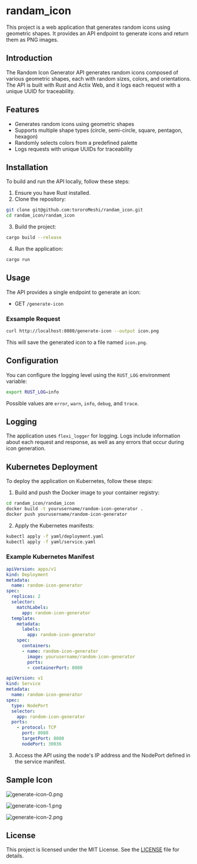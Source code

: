 # randam_icon
This project is a web application that generates random icons using geometric shapes. It provides an API endpoint to generate icons and return them as PNG images.

## Introduction
The Random Icon Generator API generates random icons composed of various geometric shapes, each with random sizes, colors, and orientations. The API is built with Rust and Actix Web, and it logs each request with a unique UUID for traceability.

## Features
- Generates random icons using geometric shapes
- Supports multiple shape types (circle, semi-circle, square, pentagon, hexagon)
- Randomly selects colors from a predefined palette
- Logs requests with unique UUIDs for traceability

## Installation
To build and run the API locally, follow these steps:
1. Ensure you have Rust installed.
2. Clone the repository:
```sh
git clone git@github.com:tororoMeshi/randam_icon.git
cd randam_icon/randam_icon
```
3. Build the project:
```sh
cargo build --release
```
4. Run the application:
```sh
cargo run
```

## Usage
The API provides a single endpoint to generate an icon:

- GET `/generate-icon`
### Exsample Request
```sh
curl http://localhost:8080/generate-icon --output icon.png
```
This will save the generated icon to a file named `icon.png`.

## Configuration
You can configure the logging level using the `RUST_LOG` environment variable:
```sh
export RUST_LOG=info
```

Possible values are `error`, `warn`, `info`, `debug`, and `trace`.

## Logging
The application uses `flexi_logger` for logging. Logs include information about each request and response, as well as any errors that occur during icon generation.

## Kubernetes Deployment
To deploy the application on Kubernetes, follow these steps:
1. Build and push the Docker image to your container registry:
```sh
cd randam_icon/randam_icon
docker build -t yourusername/random-icon-generator .
docker push yourusername/random-icon-generator
```
2. Apply the Kubernetes manifests:
```sh
kubectl apply -f yaml/deployment.yaml
kubectl apply -f yaml/service.yaml
```
### Example Kubernetes Manifest
```yaml:deployment.yaml
apiVersion: apps/v1
kind: Deployment
metadata:
  name: random-icon-generator
spec:
  replicas: 2
  selector:
    matchLabels:
      app: random-icon-generator
  template:
    metadata:
      labels:
        app: random-icon-generator
    spec:
      containers:
      - name: random-icon-generator
        image: yourusername/random-icon-generator
        ports:
        - containerPort: 8080
```
```yaml:service.yaml
apiVersion: v1
kind: Service
metadata:
  name: random-icon-generator
spec:
  type: NodePort
  selector:
    app: random-icon-generator
  ports:
    - protocol: TCP
      port: 8080
      targetPort: 8080
      nodePort: 30036
```
3. Access the API using the node's IP address and the NodePort defined in the service manifest.

## Sample Icon
![generate-icon-0.png](https://github.com/tororoMeshi/randam_icon/blob/main/img/generate-icon-0.png)


![generate-icon-1.png](https://github.com/tororoMeshi/randam_icon/blob/main/img/generate-icon-1.png)

![generate-icon-2.png](https://github.com/tororoMeshi/randam_icon/blob/main/img/generate-icon-2.png)

## License
This project is licensed under the MIT License. See the [LICENSE]("https://github.com/tororoMeshi/randam_icon/blob/main/LICENSE") file for details.


